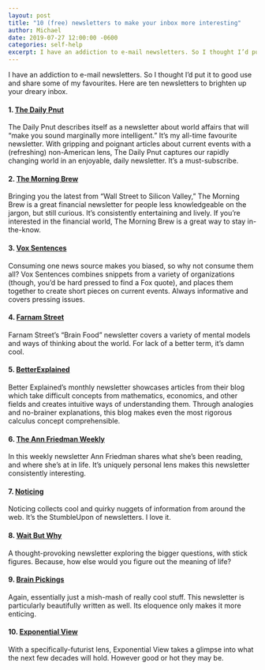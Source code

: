 ```yaml
---
layout: post
title: "10 (free) newsletters to make your inbox more interesting"
author: Michael
date: 2019-07-27 12:00:00 -0600
categories: self-help
excerpt: I have an addiction to e-mail newsletters. So I thought I’d put it to good use and share some of my favourites. Here are ten newsletters to brighten up your dreary inbox.
---
```


I have an addiction to e-mail newsletters. So I thought I’d put it to good use and share some of my favourites. Here are ten newsletters to brighten up your dreary inbox.

#### 1. [The Daily Pnut](https://www.dailypnut.com/) 

The Daily Pnut describes itself as a newsletter about world affairs that will “make you sound marginally more intelligent.” It’s my all-time favourite newsletter. With gripping and poignant articles about current events with a (refreshing) non-American lens, The Daily Pnut captures our rapidly changing world in an enjoyable, daily newsletter. It’s a must-subscribe.

#### 2. [The Morning Brew](https://www.morningbrew.com/)

Bringing you the latest from “Wall Street to Silicon Valley,” The Morning Brew is a great financial newsletter for people less knowledgeable on the jargon, but still curious. It’s consistently entertaining and lively. If you’re interested in the financial world, The Morning Brew is a great way to stay in-the-know.

#### 3. [Vox Sentences](https://www.vox.com/vox-sentences)

Consuming one news source makes you biased, so why not consume them all? Vox Sentences combines snippets from a variety of organizations (though, you’d be hard pressed to find a Fox quote), and places them together to create short pieces on current events. Always informative and covers pressing issues.

#### 4. [Farnam Street](https://fs.blog/)

Farnam Street’s “Brain Food” newsletter covers a variety of mental models and ways of thinking about the world. For lack of a better term, it’s damn cool.

#### 5. [BetterExplained](https://betterexplained.com/)

Better Explained’s monthly newsletter showcases articles from their blog which take difficult concepts from mathematics, economics, and other fields and creates intuitive ways of understanding them. Through analogies and no-brainer explanations, this blog makes even the most rigorous calculus concept comprehensible.

#### 6. [The Ann Friedman Weekly](https://www.annfriedman.com/)

In this weekly newsletter Ann Friedman shares what she’s been reading, and where she’s at in life. It’s uniquely personal lens makes this newsletter consistently interesting.

#### 7. [Noticing](https://kottke.org/newsletter/)

Noticing collects cool and quirky nuggets of information from around the web. It’s the StumbleUpon of newsletters. I love it.

#### 8. [Wait But Why](https://waitbutwhy.com/)

A thought-provoking newsletter exploring the bigger questions, with stick figures. Because, how else would you figure out the meaning of life?

#### 9. [Brain Pickings](https://www.brainpickings.org/)

Again, essentially just a mish-mash of really cool stuff.  This newsletter is particularly beautifully written as well. Its eloquence only makes it more enticing.

#### 10. [Exponential View](https://www.exponentialview.co/)

With a specifically-futurist lens, Exponential View takes a glimpse into what the next few decades will hold. However good or hot they may be.

